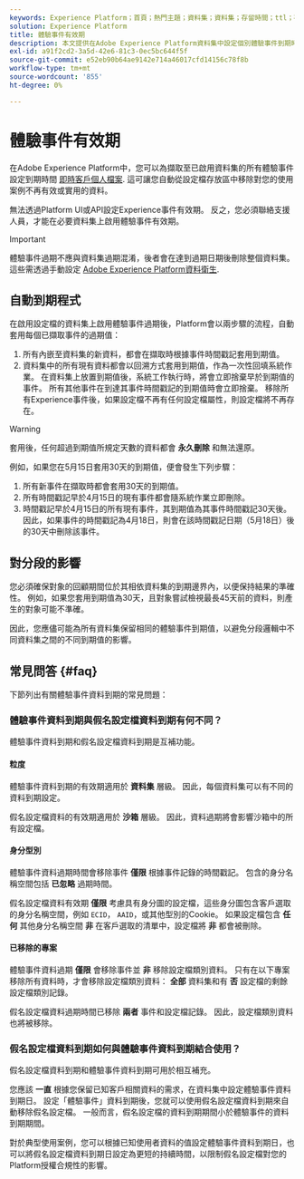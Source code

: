 ```yaml
---
keywords: Experience Platform；首頁；熱門主題；資料集；資料集；存留時間；ttl；存留時間；
solution: Experience Platform
title: 體驗事件有效期
description: 本文提供在Adobe Experience Platform資料集中設定個別體驗事件到期時間的一般指引。
exl-id: a91f2cd2-3a5d-42e6-81c3-0ec5bc644f5f
source-git-commit: e52eb90b64ae9142e714a46017cfd14156c78f8b
workflow-type: tm+mt
source-wordcount: '855'
ht-degree: 0%

---
```


# 體驗事件有效期

在Adobe Experience Platform中，您可以為擷取至已啟用資料集的所有體驗事件設定到期時間 [即時客戶個人檔案](./home.md). 這可讓您自動從設定檔存放區中移除對您的使用案例不再有效或實用的資料。

無法透過Platform UI或API設定Experience事件有效期。 反之，您必須聯絡支援人員，才能在必要資料集上啟用體驗事件有效期。

>[!IMPORTANT]
>
>體驗事件過期不應與資料集過期混淆，後者會在達到過期日期後刪除整個資料集。 這些需透過手動設定 [Adobe Experience Platform資料衛生](../hygiene/home.md).

## 自動到期程式

在啟用設定檔的資料集上啟用體驗事件過期後，Platform會以兩步驟的流程，自動套用每個已擷取事件的過期值：

1. 所有內嵌至資料集的新資料，都會在擷取時根據事件時間戳記套用到期值。
1. 資料集中的所有現有資料都會以回溯方式套用到期值，作為一次性回填系統作業。 在資料集上放置到期值後，系統工作執行時，將會立即捨棄早於到期值的事件。 所有其他事件在到達其事件時間戳記的到期值時會立即捨棄。 移除所有Experience事件後，如果設定檔不再有任何設定檔屬性，則設定檔將不再存在。

>[!WARNING]
>
>套用後，任何超過到期值所規定天數的資料都會 **永久刪除** 和無法還原。

例如，如果您在5月15日套用30天的到期值，便會發生下列步驟：

1. 所有新事件在擷取時都會套用30天的到期值。
1. 所有時間戳記早於4月15日的現有事件都會隨系統作業立即刪除。
1. 時間戳記早於4月15日的所有現有事件，其到期值為其事件時間戳記30天後。 因此，如果事件的時間戳記為4月18日，則會在該時間戳記日期（5月18日）後的30天中刪除該事件。

## 對分段的影響

您必須確保對象的回顧期間位於其相依資料集的到期邊界內，以便保持結果的準確性。 例如，如果您套用到期值為30天，且對象嘗試檢視最長45天前的資料，則產生的對象可能不準確。

因此，您應儘可能為所有資料集保留相同的體驗事件到期值，以避免分段邏輯中不同資料集之間的不同到期值的影響。

## 常見問答 {#faq}

下節列出有關體驗事件資料到期的常見問題：

### 體驗事件資料到期與假名設定檔資料到期有何不同？

體驗事件資料到期和假名設定檔資料到期是互補功能。

#### 粒度

體驗事件資料到期的有效期適用於 **資料集** 層級。 因此，每個資料集可以有不同的資料到期設定。

假名設定檔資料的有效期適用於 **沙箱** 層級。 因此，資料過期將會影響沙箱中的所有設定檔。

#### 身分型別

體驗事件資料過期時間會移除事件 **僅限** 根據事件記錄的時間戳記。 包含的身分名稱空間包括 **已忽略** 過期時間。

假名設定檔資料有效期 **僅限** 考慮具有身分圖的設定檔，這些身分圖包含客戶選取的身分名稱空間，例如 `ECID`， `AAID`，或其他型別的Cookie。 如果設定檔包含 **任何** 其他身分名稱空間 **非** 在客戶選取的清單中，設定檔將 **非** 都會被刪除。

#### 已移除的專案

體驗事件資料過期 **僅限** 會移除事件並 **非** 移除設定檔類別資料。 只有在以下專案移除所有資料時，才會移除設定檔類別資料： **全部** 資料集和有 **否** 設定檔的剩餘設定檔類別記錄。

假名設定檔資料過期時間已移除 **兩者** 事件和設定檔記錄。 因此，設定檔類別資料也將被移除。

### 假名設定檔資料到期如何與體驗事件資料到期結合使用？

假名設定檔資料到期和體驗事件資料到期可用於相互補充。

您應該 **一直** 根據您保留已知客戶相關資料的需求，在資料集中設定體驗事件資料到期日。 設定「體驗事件」資料到期後，您就可以使用假名設定檔資料到期來自動移除假名設定檔。 一般而言，假名設定檔的資料到期期間小於體驗事件的資料到期期間。

對於典型使用案例，您可以根據已知使用者資料的值設定體驗事件資料到期日，也可以將假名設定檔資料到期日設定為更短的持續時間，以限制假名設定檔對您的Platform授權合規性的影響。
